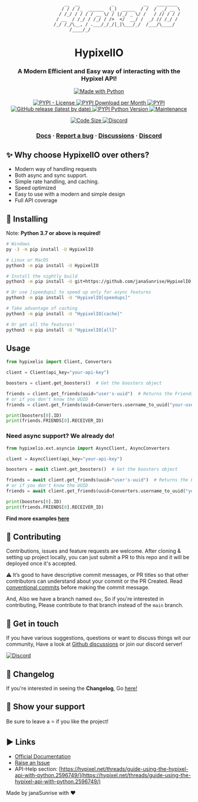 ```
                      __  __            _           __   ________ 
                     / / / /_  ______  (_)  _____  / /  /  _/ __ \
                    / /_/ / / / / __ \/ / |/_/ _ \/ /   / // / / /
                   / __  / /_/ / /_/ / />  </  __/ /  _/ // /_/ / 
                  /_/ /_/\__, / .___/_/_/|_|\___/_/  /___/\____/  
                        /____/_/                                     
```

<h3 align="center">

<h1 align="center">
  HypixelIO
</h1>

<h3 align="center">
A Modern Efficient and Easy way of interacting with the Hypixel API!
</h3>

</h3>

<p align="center">

<a href="https://www.python.org/">
    <img src="http://ForTheBadge.com/images/badges/made-with-python.svg" alt="Made with Python" />
</a>

</p>

<p align="center">

<a href="https://pypi.org/project/HypixelIO">
    <img src="https://img.shields.io/pypi/l/HypixelIO" alt="PYPI - License" />
</a>

<a href="https://pypi.org/project/HypixelIO">
    <img src="https://img.shields.io/pypi/dm/ansicolortags.svg" alt="PYPI Download per Month" />
</a>

<a href="https://pypi.org/project/HypixelIO">
    <img src="https://img.shields.io/pypi/v/HypixelIO" alt="PYPI" />
</a>

<a href="https://github.com/janaSunrise/HypixelIO/releases">
    <img alt="GitHub release (latest by date)" src="https://img.shields.io/github/v/release/janaSunrise/HypixelIO">
  </a>

<a href="https://pypi.org/project/HypixelIO">
    <img src="https://img.shields.io/pypi/pyversions/HypixelIO" alt="PYPI Python Version" />
</a>

<a href="https://GitHub.com/janaSunrise/HypixelIO/graphs/commit-activity">
    <img src="https://img.shields.io/badge/Maintained%3F-yes-green.svg" alt="Maintenance" />
</a>

</p>

<p align="center">

<a href="https://github.com/janaSunrise/HypixelIO">
    <img src="https://img.shields.io/github/languages/code-size/janaSunrise/HypixelIO" alt="Code Size" />
</a>

<a href="https://discord.gg/cSC5ZZwYGQ">
    <img src="https://discordapp.com/api/guilds/695008516590534758/widget.png?style=shield" alt="Discord" />
</a>

</p>

<h3 align="center">
  <a href="https://hypixelio.readthedocs.org">Docs</a>
  <span> · </span>
  <a href="https://github.com/janaSunrise/HypixelIO/issues">Report a bug</a>
  <span> · </span>
  <a href="https://github.com/janaSunrise/HypixelIO/discussions">Discussions</a>
  <span> · </span>
  <a href="https://discord.gg/cSC5ZZwYGQ">Discord</a>
</h3>

## ✨ Why choose HypixelIO over others?

- Modern way of handling requests
- Both async and sync support.
- Simple rate handling, and caching.
- Speed optimized
- Easy to use with a modern and simple design
- Full API coverage

## 🚀 Installing
Note: **Python 3.7 or above is required!**
```bash
# Windows
py -3 -m pip install -U HypixelIO

# Linux or MacOS
python3 -m pip install -U HypixelIO

# Install the nightly build
python3 -m pip install -U git+https://github.com/janaSunrise/HypixelIO

# Or use [speedups] to speed up only for async features
python3 -m pip install -U "HypixelIO[speedups]"

# Take advantage of caching
python3 -m pip install -U "HypixelIO[cache]"

# Or get all the features!
python3 -m pip install -U "HypixelIO[all]"
```

## Usage

```python
from hypixelio import Client, Converters

client = Client(api_key="your-api-key")

boosters = client.get_boosters()  # Get the boosters object

friends = client.get_friends(uuid="user's-uuid")  # Returns the Friends object
# or if you don't know the UUID
friends = client.get_friends(uuid=Converters.username_to_uuid("your-username"))

print(boosters[0].ID)
print(friends.FRIENDS[0].RECEIVER_ID)
```

### Need async support? We already do!

```python
from hypixelio.ext.asyncio import AsyncClient, AsyncConverters

client = AsyncClient(api_key="your-api-key")

boosters = await client.get_boosters()  # Get the boosters object

friends = await client.get_friends(uuid="user's-uuid")  # Returns the Friends object
# or if you don't know the UUID
friends = await client.get_friends(uuid=Converters.username_to_uuid("your-username"))

print(boosters[0].ID)
print(friends.FRIENDS[0].RECEIVER_ID)
```

**Find more examples [here](https://github.com/janaSunrise/HypixelIO/tree/main/examples)**

## 🤝 Contributing

Contributions, issues and feature requests are welcome. After cloning & setting up project locally, you can just submit 
a PR to this repo and it will be deployed once it's accepted.

⚠️ It’s good to have descriptive commit messages, or PR titles so that other contributors can understand about your 
commit or the PR Created. Read [conventional commits](https://www.conventionalcommits.org/en/v1.0.0-beta.3/) before 
making the commit message.

And, Also we have a branch named `dev`, So if you're interested in contributing, Please contribute to that branch 
instead of the `main` branch.

## 💬 Get in touch

If you have various suggestions, questions or want to discuss things wit our community, Have a look at
[Github discussions](https://github.com/janaSunrise/HypixelIO/discussions) or join our discord server!

[![Discord](https://discordapp.com/api/guilds/695008516590534758/widget.png?style=shield)](https://discord.gg/cSC5ZZwYGQ)


## 📢 Changelog
If you're interested in seeing the **Changelog**, Go [here!](https://github.com/janaSunrise/HypixelIO/blob/main/CHANGELOG.md)

## 🙌 Show your support

Be sure to leave a ⭐️ if you like the project!

## ▶ Links
- [Official Documentation](http://hypixelio.rtfd.io/)
- [Raise an Issue](https://github.com/janaSunrise/HypixelIO/issues)
- API-Help section: [https://hypixel.net/threads/guide-using-the-hypixel-api-with-python.2596749/](https://hypixel.net/threads/guide-using-the-hypixel-api-with-python.2596749/)


<p align="center">

Made by janaSunrise with ❤

</p>
